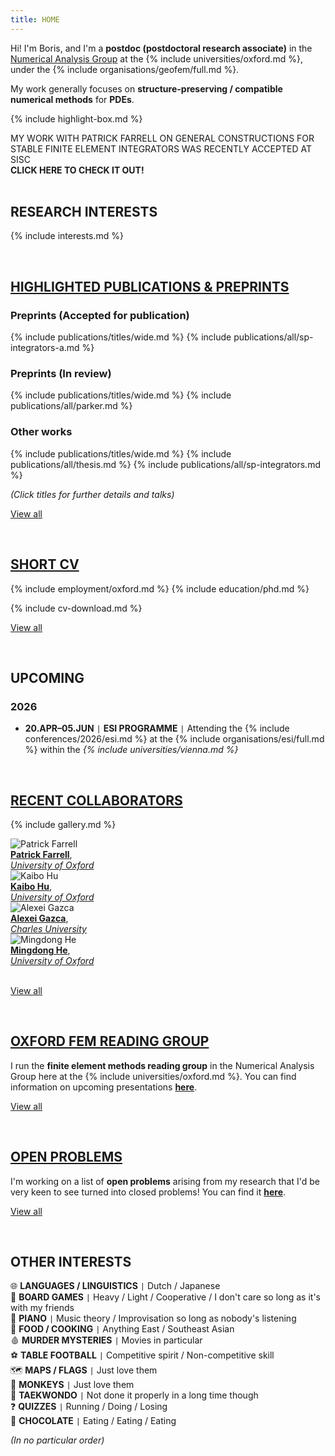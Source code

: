 ```yaml
---
title: HOME
---
```


Hi!
I'm Boris, and I'm a **postdoc (postdoctoral research associate)** in the [Numerical Analysis Group](https://www.maths.ox.ac.uk/groups/numerical-analysis/) at the {% include universities/oxford.md %}, under the {% include organisations/geofem/full.md %}.

My work generally focuses on **structure-preserving / compatible numerical methods** for **PDEs**.

{% include highlight-box.md %}
<div class="highlight-box" onclick="window.location.href='/publications/sp-integrators-a/';">
    MY WORK WITH PATRICK FARRELL ON GENERAL CONSTRUCTIONS FOR STABLE FINITE ELEMENT INTEGRATORS WAS RECENTLY ACCEPTED AT SISC <br>
    <b>CLICK HERE TO CHECK IT OUT!</b>
</div>

<!-- <div style="background: repeating-linear-gradient(135deg, #B3532A, #B3532A 10px, #9d4925 10px, #9d4925 20px); color: #FBF6E5; padding: 20px; text-align: center; width: 80%; margin: 0 auto; border-radius: 10px;"><b>
    I'm also currently on the postdoc job market!
</b></div> -->

<br>

## RESEARCH INTERESTS

{% include interests.md %}

<br>

## [HIGHLIGHTED PUBLICATIONS & PREPRINTS](/publications/)

### Preprints (Accepted for publication)

{% include publications/titles/wide.md %}
{% include publications/all/sp-integrators-a.md %}

### Preprints (In review)

{% include publications/titles/wide.md %}
{% include publications/all/parker.md %}

### Other works

{% include publications/titles/wide.md %}
{% include publications/all/thesis.md %}
{% include publications/all/sp-integrators.md %}

*(Click titles for further details and talks)*

[View all](/publications/)

<br>

## [SHORT CV](/cv/)

{% include employment/oxford.md %}
{% include education/phd.md %}

{% include cv-download.md %}

[View all](/cv/)

<br>

## UPCOMING

### 2026
- **20.APR–05.JUN** <code>&#124;</code> **ESI PROGRAMME** <code>&#124;</code> Attending the {% include conferences/2026/esi.md %} at the {% include organisations/esi/full.md %} within the *{% include universities/vienna.md %}*
<!-- *(\*provisional)* -->

<br>

## [RECENT COLLABORATORS](/collaborators/)

{% include gallery.md %}

<div class="gallery">
    <div class="gallery-item">
        <img src="{{ '/assets/img/collaborators/patrick.jpg' | relative_url }}" alt="Patrick Farrell">
        <div class="caption"><a href="https://pefarrell.org/"><b>Patrick Farrell</b></a>, <br> <a href="https://www.maths.ox.ac.uk/"><em>University of Oxford</em></a></div>
    </div>
    <div class="gallery-item">
        <img src="{{ '/assets/img/collaborators/kaibo.jpg' | relative_url }}" alt="Kaibo Hu">
        <div class="caption"><a href="https://kaibohu.github.io/"><b>Kaibo Hu</b></a>, <br> <a href="https://www.maths.ox.ac.uk/"><em>University of Oxford</em></a></div>
    </div>
    <div class="gallery-item">
        <img src="{{ '/assets/img/collaborators/alexei.jpeg' | relative_url }}" alt="Alexei Gazca">
        <div class="caption"><a href="https://karlin.mff.cuni.cz/~gazca/home/"><b>Alexei Gazca</b></a>, <br> <a href="https://www.mff.cuni.cz/en/math/muuk/institute"><em>Charles University</em></a></div>
    </div>
    <div class="gallery-item">
        <img src="{{ '/assets/img/collaborators/mingdong.png' | relative_url }}" alt="Mingdong He">
        <div class="caption"><a href="https://sites.google.com/view/mingdonghe/home/"><b>Mingdong He</b></a>, <br> <a href="https://www.maths.ox.ac.uk/"><em>University of Oxford</em></a></div>
    </div>
</div>

<br>

[View all](/collaborators/)

<br>

## [OXFORD FEM READING GROUP](/reading-group/)

I run the **finite element methods reading group** in the Numerical Analysis Group here at the {% include universities/oxford.md %}.
You can find information on upcoming presentations **[here](/reading-group/)**.

[View all](/reading-group/)

<br>

## [OPEN PROBLEMS](/open-problems/)

I'm working on a list of **open problems** arising from my research that I'd be very keen to see turned into closed problems!
You can find it **[here](/open-problems/)**.

[View all](/open-problems/)

<br>

## OTHER INTERESTS

🌐 **LANGUAGES / LINGUISTICS** <code>&#124;</code> Dutch / Japanese <br>
🎲 **BOARD GAMES** <code>&#124;</code> Heavy / Light / Cooperative / I don't care so long as it's with my friends <br>
🎹 **PIANO** <code>&#124;</code> Music theory / Improvisation so long as nobody's listening <br>
🍴 **FOOD / COOKING** <code>&#124;</code> Anything East / Southeast Asian <br>
🩸 **MURDER MYSTERIES** <code>&#124;</code> Movies in particular <br>
⚽ **TABLE FOOTBALL** <code>&#124;</code> Competitive spirit / Non-competitive skill <br>
🗺️ **MAPS / FLAGS** <code>&#124;</code> Just love them <br>
🐒 **MONKEYS** <code>&#124;</code> Just love them <br>
🥋 **TAEKWONDO** <code>&#124;</code> Not done it properly in a long time though <br>
❓ **QUIZZES** <code>&#124;</code> Running / Doing / Losing <br>
🍫 **CHOCOLATE** <code>&#124;</code> Eating / Eating / Eating <br>

*(In no particular order)*
